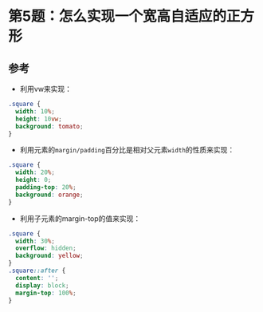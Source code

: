 # 第5题：怎么实现一个宽高自适应的正方形

## 参考

* 利用vw来实现：

```css
.square {
  width: 10%;
  height: 10vw;
  background: tomato;
}
```

* 利用元素的`margin/padding`百分比是相对父元素`width`的性质来实现：

```css
.square {
  width: 20%;
  height: 0;
  padding-top: 20%;
  background: orange;
}
```

* 利用子元素的margin-top的值来实现：

```css
.square {
  width: 30%;
  overflow: hidden;
  background: yellow;
}
.square::after {
  content: '';
  display: block;
  margin-top: 100%;
}
```